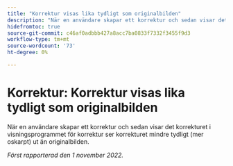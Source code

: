 ```yaml
---
title: "Korrektur visas lika tydligt som originalbilden"
description: "När en användare skapar ett korrektur och sedan visar det korrekturet i visningsprogrammet för korrektur ser korrekturet mindre tydligt (mer oskarpt) ut än originalbilden."
hidefromtoc: true
source-git-commit: c46af0adbbb427a8acc7ba0833f7332f3455f9d3
workflow-type: tm+mt
source-wordcount: '73'
ht-degree: 0%

---
```



# Korrektur: Korrektur visas lika tydligt som originalbilden

<!--This is on both the WF and WFP TOCs-->

När en användare skapar ett korrektur och sedan visar det korrekturet i visningsprogrammet för korrektur ser korrekturet mindre tydligt (mer oskarpt) ut än originalbilden.

_Först rapporterad den 1 november 2022._

